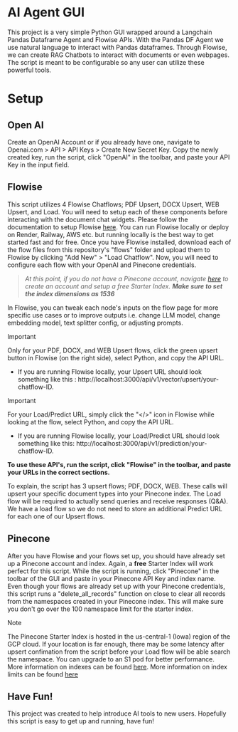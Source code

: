 # AI Agent GUI
This project is a very simple Python GUI wrapped around a Langchain Pandas Dataframe Agent and Flowise APIs. With the Pandas DF Agent we use natural language to interact with Pandas dataframes. Through Flowise, we can create RAG Chatbots to interact with documents or even webpages. The script is meant to be configurable so any user can utilize these powerful tools.

# Setup

## Open AI 
Create an OpenAI Account or if you already have one, navigate to Openai.com > API > API Keys > Create New Secret Key. Copy the newly created key, run the script, click "OpenAI" in the toolbar, and paste your API Key in the input field. 

## Flowise
This script utilizes 4 Flowise Chatflows; PDF Upsert, DOCX Upsert, WEB Upsert, and Load. You will need to setup each of these components before interacting with the document chat widgets. Please follow the documentation to setup Flowise [here](https://docs.flowiseai.com/getting-started). You can run Flowise locally or deploy on Render, Railway, AWS etc. but running locally is the best way to get started fast and for free. Once you have Flowise installed, download each of the flow files from this repository's "flows" folder and upload them to Flowise by clicking "Add New" > "Load Chatflow". Now, you will need to configure each flow with your OpenAI and Pinecone credentials. 

> *At this point, if you do not have a Pinecone account, navigate [here](https://www.pinecone.io/) to create an account and setup a free Starter Index. **Make sure to set the index dimensions as 1536*** 

In Flowise, you can tweak each node's inputs on the flow page for more specific use cases or to improve outputs i.e. change LLM model, change embedding model, text splitter config, or adjusting prompts.

> [!IMPORTANT]
> Only for your PDF, DOCX, and WEB Upsert flows, click the green upsert button in Flowise (on the right side), select Python, and copy the API URL. 
>  - If you are running Flowise locally, your Upsert URL should look something like this : http://localhost:3000/api/v1/vector/upsert/your-chatflow-ID.

>[!IMPORTANT]
> For your Load/Predict URL, simply click the "</>" icon in Flowise while looking at the flow, select Python, and copy the API URL.
>  - If you are running Flowise locally, your Load/Predict URL should look something like this: http://localhost:3000/api/v1/prediction/your-chatflow-ID.

**To use these API's, run the script, click "Flowise" in the toolbar, and paste your URLs in the correct sections.**

To explain, the script has 3 upsert flows; PDF, DOCX, WEB. These calls will upsert your specific document types into your Pinecone index. The Load flow will be required to actually send queries and receive responses (Q&A). We have a load flow so we do not need to store an additional Predict URL for each one of our Upsert flows.

## Pinecone
After you have Flowise and your flows set up, you should have already set up a Pinecone account and index. Again, a **free** Starter Index will work perfect for this script. While the script is running, click "Pinecone" in the toolbar of the GUI and paste in your Pinecone API Key and index name. Even though your flows are already set up with your Pinecone credentials, this script runs a "delete_all_records" function on close to clear all records from the namespaces created in your Pinecone index. This will make sure you don't go over the 100 namespace limit for the starter index. 

> [!NOTE]
> The Pinecone Starter Index is hosted in the us-central-1 (Iowa) region of the GCP cloud. If your location is far enough, there may be some latency after upsert confimation from the script before your Load flow will be able search the namespace. You can upgrade to an S1 pod for better performance. More information on indexes can be found [here](https://docs.pinecone.io/guides/indexes/understanding-indexes). More information on index limits can be found [here](https://docs.pinecone.io/reference/limits#retention)

## Have Fun!

This project was created to help introduce AI tools to new users. Hopefully this script is easy to get up and running, have fun!
